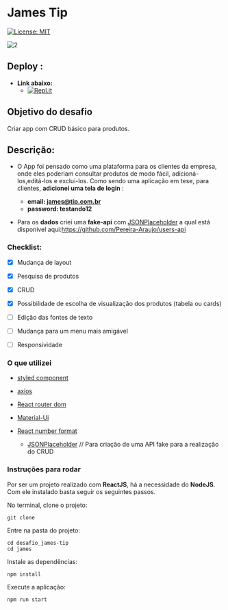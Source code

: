 
# James Tip
[![License: MIT](https://img.shields.io/badge/License-MIT-yellow.svg)](https://github.com/Pereira-Araujo/users-api/blob/main/LICENSE.md)

![2](https://user-images.githubusercontent.com/60116988/144677981-ad6964d6-ac92-44f0-820d-fe2d18b30abc.png)


## Deploy : 
- **Link abaixo:**
  - [![Repl.it](https://img.shields.io/badge/Repl.it-%230D101E.svg?style=for-the-badge&logo=replit&logoColor=white)](https://james.araujocoding.repl.co/)
## Objetivo do desafio

Criar app com CRUD básico para produtos.

## Descrição:

 - O App foi pensado como uma plataforma para os clientes da empresa, onde eles poderiam consultar produtos de modo fácil, adicioná-los,editá-los e exclui-los. Como sendo uma aplicação em tese, para clientes, **adicionei uma tela de login** :
   - **email:    james@tip.com.br**
   - **password: testando12**
 
- Para os **dados** criei uma **fake-api** com [JSONPlaceholder](https://jsonplaceholder.typicode.com/) a qual está disponivel aqui:https://github.com/Pereira-Araujo/users-api


### Checklist:
- [x] Mudança de layout
- [x] Pesquisa de produtos
- [x] CRUD
- [x] Possibilidade de escolha de visualização dos produtos (tabela ou cards)
- [ ] Edição das fontes de texto
- [ ] Mudança para um menu mais amigável
- [ ] Responsividade


### O que utilizei
- [styled component](https://styled-components.com/) 
- [axios](https://axios-http.com/)
- [React router dom](https://v5.reactrouter.com/web/guides/quick-start) 
- [Material-Ui](https://mui.com/pt/) 
- [React number format](https://github.com/s-yadav/react-number-format#readme) 


  - [JSONPlaceholder](https://jsonplaceholder.typicode.com/) // Para criação de uma API fake para a realização do CRUD




### Instruções para rodar
Por ser um projeto realizado com **ReactJS**, há a necessidade do **NodeJS**. Com ele instalado basta seguir os seguintes passos.

No terminal, clone o projeto:
```
git clone 
```

Entre na pasta do projeto:
```
cd desafio_james-tip
cd james
```

Instale as dependências:
```
npm install
```

Execute a aplicação:
```
npm run start 
```
